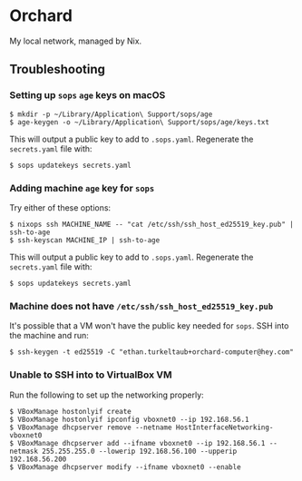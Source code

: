 # Orchard

My local network, managed by Nix.

## Troubleshooting

### Setting up `sops` `age` keys on macOS

```
$ mkdir -p ~/Library/Application\ Support/sops/age
$ age-keygen -o ~/Library/Application\ Support/sops/age/keys.txt
```

This will output a public key to add to `.sops.yaml`. Regenerate the `secrets.yaml` file with:

```
$ sops updatekeys secrets.yaml
```

### Adding machine `age` key for `sops`

Try either of these options:

```
$ nixops ssh MACHINE_NAME -- "cat /etc/ssh/ssh_host_ed25519_key.pub" | ssh-to-age
$ ssh-keyscan MACHINE_IP | ssh-to-age
```

This will output a public key to add to `.sops.yaml`. Regenerate the `secrets.yaml` file with:

```
$ sops updatekeys secrets.yaml
```

### Machine does not have `/etc/ssh/ssh_host_ed25519_key.pub`

It's possible that a VM won't have the public key needed for `sops`. SSH into the machine and run:

```
$ ssh-keygen -t ed25519 -C "ethan.turkeltaub+orchard-computer@hey.com"
```

### Unable to SSH into to VirtualBox VM

Run the following to set up the networking properly:

```
$ VBoxManage hostonlyif create
$ VBoxManage hostonlyif ipconfig vboxnet0 --ip 192.168.56.1
$ VBoxManage dhcpserver remove --netname HostInterfaceNetworking-vboxnet0
$ VBoxManage dhcpserver add --ifname vboxnet0 --ip 192.168.56.1 --netmask 255.255.255.0 --lowerip 192.168.56.100 --upperip 192.168.56.200
$ VBoxManage dhcpserver modify --ifname vboxnet0 --enable
```
